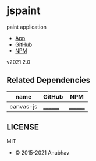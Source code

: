 # jspaint

paint application

- [App](https://iamanubhavsaini.github.io/jspaint)
- [GitHub](https://github.com/IAmAnubhavSaini/jspaint)
- [NPM](https://www.npmjs.com/package/@f0c1s/jspaint)

v2021.2.0

## Related Dependencies

| name      | GitHub                                                 | NPM                                               |
| --------- | ------------------------------------------------------ | ------------------------------------------------- |
| canvas-js | [______](https://github.com/IAmAnubhavSaini/canvas-js) | [______](https://www.npmjs.com/package/canvas-js) |

## LICENSE

MIT

- &copy; 2015-2021 Anubhav
